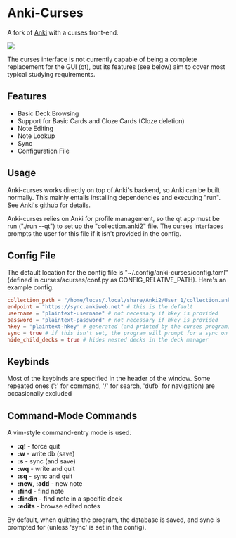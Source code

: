 # Anki-Curses

A fork of [Anki](https://github.com/ankitects/anki) with a curses front-end.

<image src="screenshot.png">

The curses interface is not currently capable of being a complete replacement for the GUI (qt), but its features (see below) aim to cover most typical studying requirements.

## Features
- Basic Deck Browsing
- Support for Basic Cards and Cloze Cards (Cloze deletion)
- Note Editing
- Note Lookup
- Sync
- Configuration File

## Usage
Anki-curses works directly on top of Anki's backend, so Anki can be built normally. This mainly entails installing dependencies and executing "run". See [Anki's github](https://github.com/ankitects/anki) for details.

Anki-curses relies on Anki for profile management, so the qt app must be run ("./run --qt") to set up the "collection.anki2" file. The curses interfaces prompts the user for this file if it isn't provided in the config.

## Config File

The default location for the config file is "~/.config/anki-curses/config.toml" (defined in curses/acurses/conf.py as CONFIG_RELATIVE_PATH). Here's an example config.

````toml
collection_path = "/home/lucas/.local/share/Anki2/User 1/collection.anki2"
endpoint = "https://sync.ankiweb.net" # this is the default
username = "plaintext-username" # not necessary if hkey is provided
password = "plaintext-password" # not necessary if hkey is provided
hkey = "plaintext-hkey" # generated (and printed by the curses program) after a plaintext authentication
sync = true # if this isn't set, the program will prompt for a sync on start and exit
hide_child_decks = true # hides nested decks in the deck manager
````

## Keybinds

Most of the keybinds are specified in the header of the window. Some repeated ones (':' for command, '/' for search, 'dufb' for navigation) are occasionally excluded

## Command-Mode Commands

A vim-style command-entry mode is used.

- **:q!** - force quit
- **:w** - write db (save)
- **:s** - sync (and save)
- **:wq** - write and quit
- **:sq** - sync and quit
- **:new**, **:add** - new note
- **:find** - find note
- **:findin** - find note in a specific deck
- **:edits** - browse edited notes

By default, when quitting the program, the database is saved, and sync is prompted for (unless 'sync' is set in the config).
